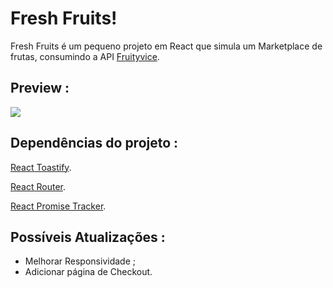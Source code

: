 # Fresh Fruits!

Fresh Fruits é um pequeno projeto em React que simula um Marketplace de frutas, consumindo a API [Fruityvice](https://github.com/fkhadra/react-toastify#readme).


## Preview :
![](https://i.imgur.com/tMsnGOh.gif)
## Dependências do projeto :

[React Toastify](https://github.com/fkhadra/react-toastify#readme).

[React Router](https://reactrouter.com/).

[React Promise Tracker](https://github.com/Lemoncode/react-promise-tracker).


## Possíveis Atualizações :
 
- Melhorar Responsividade ;
- Adicionar página de Checkout.
